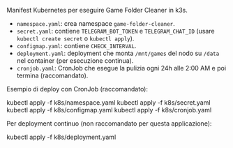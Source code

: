 Manifest Kubernetes per eseguire Game Folder Cleaner in k3s.

- `namespace.yaml`: crea namespace `game-folder-cleaner`.
- `secret.yaml`: contiene `TELEGRAM_BOT_TOKEN` e `TELEGRAM_CHAT_ID` (usare `kubectl create secret` o `kubectl apply`).
- `configmap.yaml`: contiene `CHECK_INTERVAL`.
- `deployment.yaml`: deployment che monta `/mnt/games` del nodo su `/data` nel container (per esecuzione continua).
- `cronjob.yaml`: CronJob che esegue la pulizia ogni 24h alle 2:00 AM e poi termina (raccomandato).

Esempio di deploy con CronJob (raccomandato):

kubectl apply -f k8s/namespace.yaml
kubectl apply -f k8s/secret.yaml
kubectl apply -f k8s/configmap.yaml
kubectl apply -f k8s/cronjob.yaml

Per deployment continuo (non raccomandato per questa applicazione):

kubectl apply -f k8s/deployment.yaml
